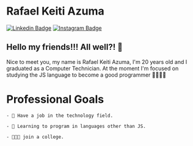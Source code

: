# Rafael Keiti Azuma
[![Linkedin Badge](https://img.shields.io/badge/-LinkedIn-blue?style=flat&logo=LinkedIn&logoColor=white)](https://www.linkedin.com/)
[![Instagram Badge](https://img.shields.io/badge/-Instagram-C13584?style=flat&logo=Instagram&logoColor=white)](https://www.instagram.com/)

## **Hello my friends!!! All well?!** 🤞

Nice to meet you, my name is Rafael Keiti Azuma, I'm 20 years old and I graduated as a Computer Technician. At the moment I'm focused on studying the JS language to become a good programmer 👨‍💻👨‍💻

# Professional Goals
    - 📘 Have a job in the technology field.
    
    - 📝 Learning to program in languages ​​other than JS.
    
    - 👨🏽‍🎓 join a college.

#  